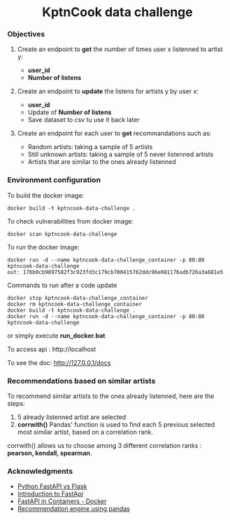 <h1 align=center>KptnCook data challenge</h1>

<h3>Objectives</h3>

1. Create an endpoint to <b>get</b> the number of times user x listenned to artist y: 
    - <b>user_id</b>
    - <b>Number of listens</b>

2. Create an endpoint to **update** the listens for artists y by user x:
    - <b>user_id</b>
    - Update of <b>Number of listens</b>
    - Save dataset to csv tu use it back later

3. Create an endpoint for each user to **get** recommandations such as:
    - Random artists: taking a sample of 5 artists
    - Still unknown artists: taking a sample of 5 never listenned artists  
    - Artists that are similar to the ones already listenned


<h3>Environment configuration</h3>

To build the docker image:
```
docker build -t kptncook-data-challenge .
```
To check vulnerabilities from docker image:
```
docker scan kptncook-data-challenge
```
To run the docker image:
```
docker run -d --name kptncook-data-challenge_container -p 80:80 kptncook-data-challenge
out: 176b0cb9897582f3c923fd3c179cb700415762ddc96e081176adb726a3a681e5
```

Commands to run after a code update
```
docker stop kptncook-data-challenge_container
docker rm kptncook-data-challenge_container
docker build -t kptncook-data-challenge .  
docker run -d --name kptncook-data-challenge_container -p 80:80 kptncook-data-challenge
```
or simply execute <b>run_docker.bat</b>

To access api :
    http://localhost
    
To see the doc:
    http://127.0.0.1/docs

<h3>Recommendations based on similar artists</h3>

To recommend similar artists to the ones already listenned, here are the steps:
1. 5 already listenned artist are selected
2. <b>corrwith()</b> Pandas' function is used to find each 5 previous selected most similar artist, based on a correlation rank.

corrwith() allows us to choose among 3 different correlation ranks : <b>pearson, kendall, spearman</b>.


<h3>Acknowledgments</h3>

* [Python FastAPI vs Flask](https://www.turing.com/kb/fastapi-vs-flask-a-detailed-comparison)
* [Introduction to FastApi](https://www.datacamp.com/tutorial/introduction-fastapi-tutorial)
* [FastAPI in Containers - Docker](https://fastapi.tiangolo.com/deployment/docker/)
* [Recommendation engine using pandas](https://www.geeksforgeeks.org/building-recommendation-engines-using-pandas/)